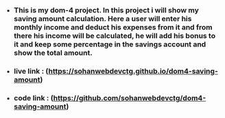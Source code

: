 * ### This is my dom-4 project. In this project i will show my saving amount calculation. Here a user will enter his monthly income and deduct his expenses from it and from there his income will be calculated, he will add his bonus to it and keep some percentage in the savings account and show the total amount.

* ### live link : (https://sohanwebdevctg.github.io/dom4-saving-amount)
* ### code link : (https://github.com/sohanwebdevctg/dom4-saving-amount)